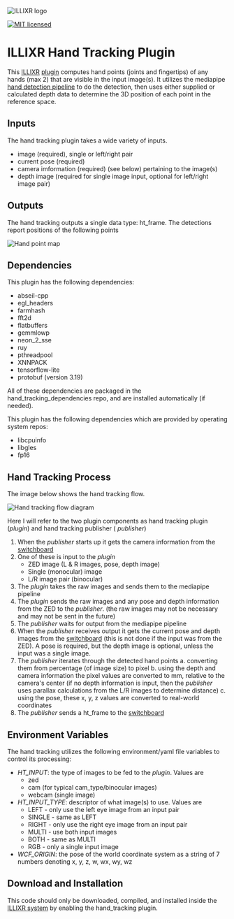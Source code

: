 ![ILLIXR logo](docs/images/LogoWithHeader.png)

[![MIT licensed](https://img.shields.io/badge/license-MIT-blue.svg)](LICENSE.md)

# ILLIXR Hand Tracking Plugin

This [ILLIXR][1] [plugin][2] computes hand points (joints and fingertips) of any hands (max 2) that are visible in the
input image(s). It utilizes the mediapipe [hand detection pipeline][3] to do the detection, then uses either supplied or
calculated depth data to determine the 3D position of each point in the reference space.

## Inputs

The hand tracking plugin takes a wide variety of inputs.

- image (required), single or left/right pair
- current pose (required)
- camera imformation (required) (see below) pertaining to the image(s)
- depth image (required for single image input, optional for left/right image pair)

## Outputs

The hand tracking outputs a single data type: ht_frame. The detections report positions of the following points

![Hand point map](https://ai.google.dev/static/mediapipe/images/solutions/hand-landmarks.png)

## Dependencies

This plugin has the following dependencies:

- abseil-cpp
- egl_headers
- farmhash
- fft2d
- flatbuffers
- gemmlowp
- neon_2_sse
- ruy
- pthreadpool
- XNNPACK
- tensorflow-lite
- protobuf (version 3.19)

All of these dependencies are packaged in the hand_tracking_dependencies repo, and are installed automatically (if
needed).

This plugin has the following dependencies which are provided by operating system repos:

- libcpuinfo
- libgles
- fp16

## Hand Tracking Process

The image below shows the hand tracking flow.

![Hand tracking flow diagram](docs/images/flow.png)

Here I will refer to the two plugin components as hand tracking plugin (_plugin_) and hand tracking publisher (
_publisher_)

1. When the _publisher_ starts up it gets the camera information from the [switchboard][4]
2. One of these is input to the _plugin_
    - ZED image (L & R images, pose, depth image)
    - Single (monocular) image
    - L/R image pair (binocular)
3. The _plugin_ takes the raw images and sends them to the mediapipe pipeline
4. The _plugin_ sends the raw images and any pose and depth information from the ZED to the _publisher_. (the raw images
   may not be necessary and may not be sent in the future)
5. The _publisher_ waits for output from the mediapipe pipeline
6. When the _publisher_ receives output it gets the current pose and depth images from the [switchboard][4] (this is not
   done if the input was from the ZED). A pose is required, but the depth image is optional, unless the input was a
   single image.
7. The _publisher_ iterates through the detected hand points
   a. converting them from percentage (of image size) to pixel
   b. using the depth and camera information the pixel values are converted to mm, relative to the camera's center (if
   no depth information is input, then the _publisher_ uses parallax calculations from the L/R images to determine
   distance)
   c. using the pose, these x, y, z values are converted to real-world coordinates
8. The _publisher_ sends a ht_frame to the [switchboard][4]

## Environment Variables

The hand tracking utilizes the following environment/yaml file variables to control its processing:

- _HT_INPUT_: the type of images to be fed to the _plugin_. Values are
    - zed
    - cam (for typical cam_type/binocular images)
    - webcam (single image)
- _HT_INPUT_TYPE_: descriptor of what image(s) to use. Values are
    - LEFT - only use the left eye image from an input pair
    - SINGLE - same as LEFT
    - RIGHT - only use the right eye image from an input pair
    - MULTI - use both input images
    - BOTH - same as MULTI
    - RGB - only a single input image
- _WCF_ORIGIN_: the pose of the world coordinate system as a string of 7 numbers denoting x, y, z, w, wx, wy, wz

## Download and Installation

This code should only be downloaded, compiled, and installed inside the [ILLIXR system][5] by enabling the hand_tracking
plugin.

[//]: # (- References -)

[1]:   https://illixr.org

[2]:   https://illixr.github.io/ILLIXR/glossary/#plugin

[3]:   https://ai.google.dev/edge/mediapipe/solutions/vision/hand_landmarker

[4]:   https://illixr.github.io/ILLIXR/glossary/#switchboard

[5]:   https://github.com/ILLIXR/ILLIXR
